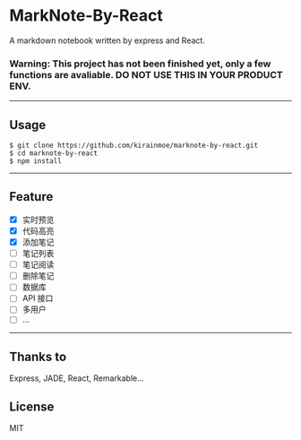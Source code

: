 # MarkNote-By-React

A markdown notebook written by express and React.

### Warning: This project has not been finished yet, only a few functions are avaliable. DO NOT USE THIS IN YOUR PRODUCT ENV.

---

## Usage

```
$ git clone https://github.com/kirainmoe/marknote-by-react.git
$ cd marknote-by-react
$ npm install
```

---

## Feature

 - [x] 实时预览
 - [x] 代码高亮
 - [x] 添加笔记
 - [ ] 笔记列表
 - [ ] 笔记阅读
 - [ ] 删除笔记
 - [ ] 数据库
 - [ ] API 接口
 - [ ] 多用户
 - [ ] ...

---

## Thanks to

Express, JADE, React, Remarkable...

## License

MIT

